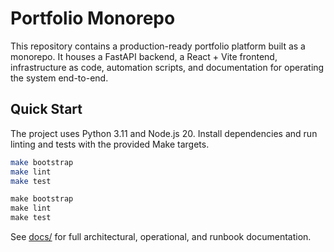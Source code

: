 # Portfolio Monorepo

This repository contains a production-ready portfolio platform built as a monorepo. It houses a FastAPI backend, a React + Vite frontend, infrastructure as code, automation scripts, and documentation for operating the system end-to-end.

## Quick Start

The project uses Python 3.11 and Node.js 20. Install dependencies and run linting and tests with the provided Make targets.

```bash
make bootstrap
make lint
make test
```

```powershell
make bootstrap
make lint
make test
```

See [docs/](docs/) for full architectural, operational, and runbook documentation.
